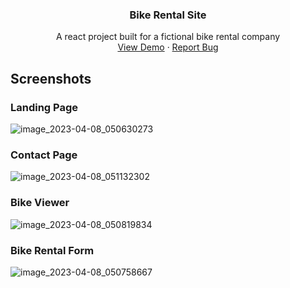 <!-- Improved compatibility of back to top link: See: https://github.com/othneildrew/Best-README-Template/pull/73 -->

<h3 align="center">Bike Rental Site</h3>

  <p align="center">
    A react project built for a fictional bike rental company
    <br />
    <a href="https://bike-rental.tegabc.co.uk" target="_blank">View Demo</a>
    ·
    <a href="https://github.com/TegaBC/bike-rental-site/issues">Report Bug</a>
  </p>
</div>

## Screenshots
### Landing Page
![image_2023-04-08_050630273](https://user-images.githubusercontent.com/64938182/230702466-30eae989-20af-4502-9ce1-ae65fbaa54b3.png)

### Contact Page
![image_2023-04-08_051132302](https://user-images.githubusercontent.com/64938182/230702651-040f774e-ee1b-4493-8b8f-39db5ad98451.png)

### Bike Viewer
![image_2023-04-08_050819834](https://user-images.githubusercontent.com/64938182/230702526-9f2a04b3-d504-4d11-a53f-957f4b1fc5d9.png)

### Bike Rental Form
![image_2023-04-08_050758667](https://user-images.githubusercontent.com/64938182/230702509-66a68511-54db-4b9d-9fc9-ce16c16deac5.png)


<!-- MARKDOWN LINKS & IMAGES -->
<!-- https://www.markdownguide.org/basic-syntax/#reference-style-links -->
[React.js]: https://img.shields.io/badge/React-20232A?style=for-the-badge&logo=react&logoColor=61DAFB
[React-url]: https://reactjs.org/
